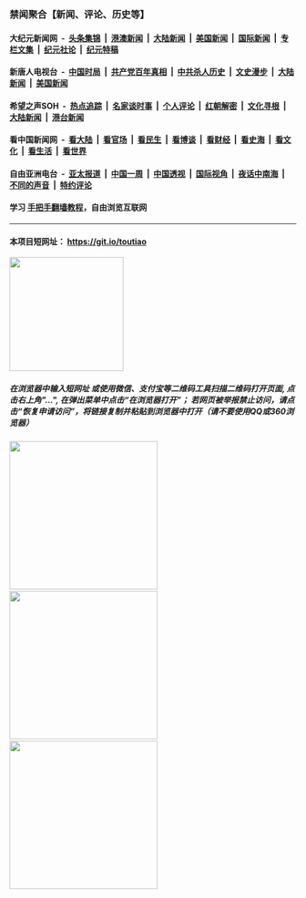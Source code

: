 ### 禁闻聚合【新闻、评论、历史等】

#### 大纪元新闻网 &nbsp;-&nbsp; [头条集锦](indexes/E头条集锦.md?t=02140433) &nbsp;|&nbsp; [港澳新闻](indexes/E港澳新闻.md?t=02140433)  &nbsp;|&nbsp; [大陆新闻](indexes/E大陆新闻.md?t=02140433) &nbsp;|&nbsp; [美国新闻](indexes/E美国新闻.md?t=02140433) &nbsp;|&nbsp; [国际新闻](indexes/E国际新闻.md?t=02140433) &nbsp;|&nbsp; [专栏文集](indexes/E专栏文集.md?t=02140433) &nbsp;|&nbsp; [纪元社论](indexes/E纪元社论.md?t=02140433) &nbsp;|&nbsp; [纪元特稿](indexes/E纪元特稿.md?t=02140433) 

#### 新唐人电视台 &nbsp;-&nbsp; [中国时局](indexes/N中国时局.md?t=02140433) &nbsp;|&nbsp; [共产党百年真相](indexes/N共产党百年真相.md?t=02140433) &nbsp;|&nbsp; [中共杀人历史](indexes/N中共杀人历史.md?t=02140433) &nbsp;|&nbsp; [文史漫步](indexes/N文史漫步.md?t=02140433) &nbsp;|&nbsp; [大陆新闻](indexes/N大陆新闻.md?t=02140433) &nbsp;|&nbsp; [美国新闻](indexes/N美国新闻.md?t=02140433)

#### 希望之声SOH &nbsp;-&nbsp; [热点追踪](indexes/H热点追踪.md?t=02140433) &nbsp;|&nbsp; [名家谈时事](indexes/H名家谈时事.md?t=02140433) &nbsp;|&nbsp; [个人评论](indexes/H个人评论.md?t=02140433)  &nbsp;|&nbsp; [红朝解密](indexes/H红朝解密.md?t=02140433) &nbsp;|&nbsp; [文化寻根](indexes/H文化寻根.md?t=02140433) &nbsp;|&nbsp; [大陆新闻](indexes/H大陆新闻.md?t=02140433) &nbsp;|&nbsp; [港台新闻](indexes/H港台新闻.md?t=02140433)

#### 看中国新闻网 &nbsp;-&nbsp; [看大陆](indexes/S看大陆.md?t=02140433) &nbsp;|&nbsp; [看官场](indexes/S看官场.md?t=02140433) &nbsp;|&nbsp; [看民生](indexes/S看民生.md?t=02140433)  &nbsp;|&nbsp; [看博谈](indexes/S看博谈.md?t=02140433) &nbsp;|&nbsp; [看财经](indexes/S看财经.md?t=02140433) &nbsp;|&nbsp; [看史海](indexes/S看史海.md?t=02140433) &nbsp;|&nbsp; [看文化](indexes/S看文化.md?t=02140433) &nbsp;|&nbsp; [看生活](indexes/S看生活.md?t=02140433) &nbsp;|&nbsp; [看世界](indexes/S看世界.md?t=02140433)

#### 自由亚洲电台 &nbsp;-&nbsp; [亚太报道](indexes/R亚太报道.md?t=02140433) &nbsp;|&nbsp; [中国一周](indexes/R中国一周.md?t=02140433) &nbsp;|&nbsp; [中国透视](indexes/R中国透视.md?t=02140433)  &nbsp;|&nbsp; [国际视角](indexes/R国际视角.md?t=02140433) &nbsp;|&nbsp; [夜话中南海](indexes/R夜话中南海.md?t=02140433) &nbsp;|&nbsp; [不同的声音](indexes/R不同的声音.md?t=02140433) &nbsp;|&nbsp; [特约评论](indexes/R特约评论.md?t=02140433)

#### 学习 [手把手翻墙教程](https://github.com/gfw-breaker/guides/wiki)，自由浏览互联网

----

#### 本项目短网址： https://git.io/toutiao
<img src="https://raw.githubusercontent.com/gfw-breaker/banned-news/master/scripts/img/qr.png" width="200px"/>  

##### 在浏览器中输入短网址 或使用微信、支付宝等二维码工具扫描二维码打开页面, 点击右上角"...", 在弹出菜单中点击“在浏览器打开”； 若网页被举报禁止访问，请点击“恢复申请访问”，将链接复制并粘贴到浏览器中打开（请不要使用QQ或360浏览器）

<img src="https://raw.githubusercontent.com/gfw-breaker/banned-news/master/scripts/img/1.png" width="260px"/> &nbsp; <img src="https://raw.githubusercontent.com/gfw-breaker/banned-news/master/scripts/img/2.png" width="260px"/> &nbsp; <img src="https://raw.githubusercontent.com/gfw-breaker/banned-news/master/scripts/img/3.png" width="260px"/>
